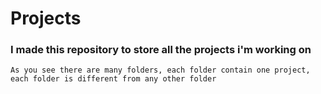 # Projects
### I made this repository to store all the projects i'm working on
    As you see there are many folders, each folder contain one project, each folder is different from any other folder